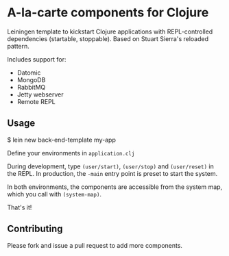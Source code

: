 A-la-carte components for Clojure
=================

Leiningen template to kickstart Clojure applications with REPL-controlled dependencies (startable, stoppable). Based on Stuart Sierra's reloaded pattern.

Includes support for:

* Datomic
* MongoDB
* RabbitMQ
* Jetty webserver
* Remote REPL

## Usage

   $ lein new back-end-template my-app

Define your environments in `application.clj`

During development, type `(user/start)`, `(user/stop)` and `(user/reset)` in the REPL.
In production, the `-main` entry point is preset to start the system.

In both environments, the components are accessible from the system map, which you call with `(system-map)`.

That's it!

## Contributing
Please fork and issue a pull request to add more components.
